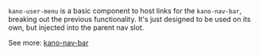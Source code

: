 ## <kano-user-menu>

`kano-user-menu` is a basic component to host links for the `kano-nav-bar`, breaking out the previous functionality. It's just designed to be used on its own, but injected into the parent nav slot.

See more: [kano-nav-bar](https://kanocomputing.github.io/kano-nav-bar)
